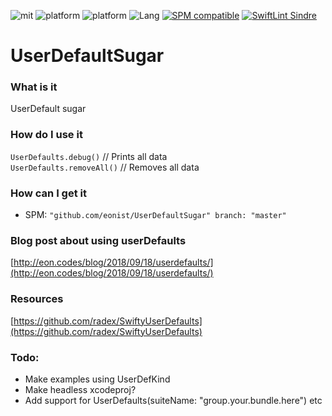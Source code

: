 ![mit](https://img.shields.io/badge/License-MIT-brightgreen.svg)
![platform](https://img.shields.io/badge/Platform-iOS-blue.svg)
![platform](https://img.shields.io/badge/Platform-macOS-blue.svg)
![Lang](https://img.shields.io/badge/Language-Swift%205.0-orange.svg)
[![SPM compatible](https://img.shields.io/badge/SPM-compatible-4BC51D.svg?style=flat)](https://github.com/apple/swift)
[![SwiftLint Sindre](https://img.shields.io/badge/SwiftLint-Sindre-hotpink.svg)](https://github.com/sindresorhus/swiftlint-sindre)

# UserDefaultSugar

### What is it
UserDefault sugar

### How do I use it
`UserDefaults.debug()` // Prints all data  
`UserDefaults.removeAll()` // Removes all data

### How can I get it
- SPM: `"github.com/eonist/UserDefaultSugar" branch: "master"`

### Blog post about using userDefaults
[http://eon.codes/blog/2018/09/18/userdefaults/](http://eon.codes/blog/2018/09/18/userdefaults/)

### Resources
[https://github.com/radex/SwiftyUserDefaults](https://github.com/radex/SwiftyUserDefaults)

### Todo:
- Make examples using UserDefKind
- Make headless xcodeproj?
- Add support for UserDefaults(suiteName: "group.your.bundle.here") etc
